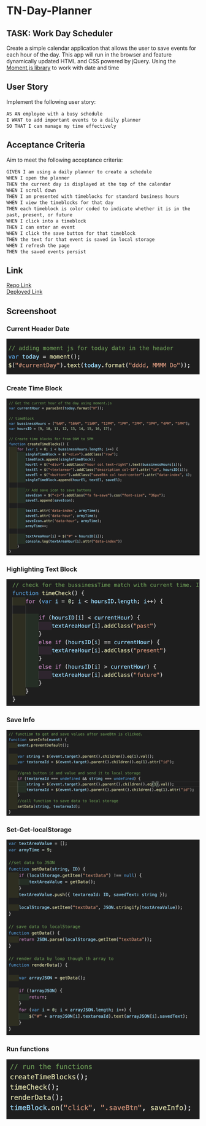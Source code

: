 # TN-Day-Planner

## TASK: Work Day Scheduler
Create a simple calendar application that allows the user to save events for each hour of the day. This app will run in the browser and feature dynamically updated HTML and CSS powered by jQuery. Using the [Moment.js library](https://momentjs.com/) to work with date and time

## User Story

Implement the following user story:

```
AS AN employee with a busy schedule
I WANT to add important events to a daily planner
SO THAT I can manage my time effectively
```

## Acceptance Criteria

Aim to meet the following acceptance criteria:

```
GIVEN I am using a daily planner to create a schedule
WHEN I open the planner
THEN the current day is displayed at the top of the calendar
WHEN I scroll down
THEN I am presented with timeblocks for standard business hours
WHEN I view the timeblocks for that day
THEN each timeblock is color coded to indicate whether it is in the past, present, or future
WHEN I click into a timeblock
THEN I can enter an event
WHEN I click the save button for that timeblock
THEN the text for that event is saved in local storage
WHEN I refresh the page
THEN the saved events persist
```

## Link
[Repo Link]()  
[Deployed Link]()

## Screenshoot

### Current Header Date 
![current Header date](img/header-time.png)

### Create Time Block
![time Block](img/create-time-blocks.png)

### Highlighting Text Block
![highlight text Blocks](img/highlight-past-current-future.png)

### Save Info
![Save Info](img/function-save-info.png)

### Set-Get-localStorage
![localStorage](img/set-get-save-data.png)

### Run functions
![Functions](img/run-functions.png)